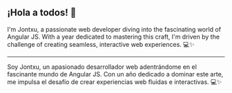 ## ¡Hola a todos! 👋


I'm Jontxu, a passionate web developer diving into the fascinating world of Angular JS. With a year dedicated to mastering this craft, I'm driven by the challenge of creating seamless, interactive web experiences. 💻✨

---

Soy Jontxu, un apasionado desarrollador web adentrándome en el fascinante mundo de Angular JS. Con un año dedicado a dominar este arte, me impulsa el desafío de crear experiencias web fluidas e interactivas. 💻✨
